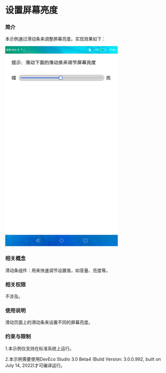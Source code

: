 # 设置屏幕亮度

### 简介

本示例通过滑动条来调整屏幕亮度。实现效果如下：

![](screenshots/device/page.png)

### 相关概念

滑动条组件：用来快速调节设置值，如音量、亮度等。

### 相关权限

不涉及。

### 使用说明

滑动页面上的滑动条来设置不同的屏幕亮度。

### 约束与限制

1.本示例仅支持在标准系统上运行。

2.本示例需要使用DevEco Studio 3.0 Beta4 (Build Version: 3.0.0.992, built on July 14, 2022)才可编译运行。

